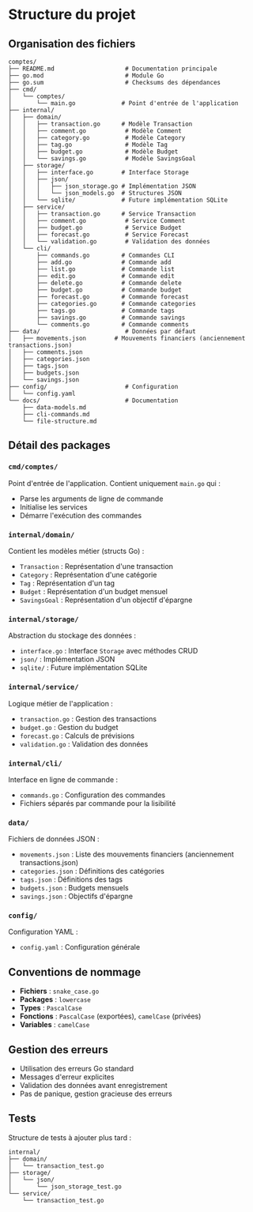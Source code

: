# Structure du projet

## Organisation des fichiers

```
comptes/
├── README.md                    # Documentation principale
├── go.mod                       # Module Go
├── go.sum                       # Checksums des dépendances
├── cmd/
│   └── comptes/
│       └── main.go             # Point d'entrée de l'application
├── internal/
│   ├── domain/
│   │   ├── transaction.go      # Modèle Transaction
│   │   ├── comment.go           # Modèle Comment
│   │   ├── category.go          # Modèle Category
│   │   ├── tag.go               # Modèle Tag
│   │   ├── budget.go            # Modèle Budget
│   │   └── savings.go           # Modèle SavingsGoal
│   ├── storage/
│   │   ├── interface.go        # Interface Storage
│   │   ├── json/
│   │   │   ├── json_storage.go # Implémentation JSON
│   │   │   └── json_models.go  # Structures JSON
│   │   └── sqlite/             # Future implémentation SQLite
│   ├── service/
│   │   ├── transaction.go      # Service Transaction
│   │   ├── comment.go           # Service Comment
│   │   ├── budget.go            # Service Budget
│   │   ├── forecast.go          # Service Forecast
│   │   └── validation.go        # Validation des données
│   └── cli/
│       ├── commands.go         # Commandes CLI
│       ├── add.go              # Commande add
│       ├── list.go             # Commande list
│       ├── edit.go             # Commande edit
│       ├── delete.go           # Commande delete
│       ├── budget.go           # Commande budget
│       ├── forecast.go         # Commande forecast
│       ├── categories.go       # Commande categories
│       ├── tags.go             # Commande tags
│       ├── savings.go          # Commande savings
│       └── comments.go         # Commande comments
├── data/                        # Données par défaut
│   ├── movements.json        # Mouvements financiers (anciennement transactions.json)
│   ├── comments.json
│   ├── categories.json
│   ├── tags.json
│   ├── budgets.json
│   └── savings.json
├── config/                      # Configuration
│   └── config.yaml
└── docs/                        # Documentation
    ├── data-models.md
    ├── cli-commands.md
    └── file-structure.md
```

## Détail des packages

### `cmd/comptes/`
Point d'entrée de l'application. Contient uniquement `main.go` qui :
- Parse les arguments de ligne de commande
- Initialise les services
- Démarre l'exécution des commandes

### `internal/domain/`
Contient les modèles métier (structs Go) :
- `Transaction` : Représentation d'une transaction
- `Category` : Représentation d'une catégorie
- `Tag` : Représentation d'un tag
- `Budget` : Représentation d'un budget mensuel
- `SavingsGoal` : Représentation d'un objectif d'épargne

### `internal/storage/`
Abstraction du stockage des données :
- `interface.go` : Interface `Storage` avec méthodes CRUD
- `json/` : Implémentation JSON
- `sqlite/` : Future implémentation SQLite

### `internal/service/`
Logique métier de l'application :
- `transaction.go` : Gestion des transactions
- `budget.go` : Gestion du budget
- `forecast.go` : Calculs de prévisions
- `validation.go` : Validation des données

### `internal/cli/`
Interface en ligne de commande :
- `commands.go` : Configuration des commandes
- Fichiers séparés par commande pour la lisibilité

### `data/`
Fichiers de données JSON :
- `movements.json` : Liste des mouvements financiers (anciennement transactions.json)
- `categories.json` : Définitions des catégories
- `tags.json` : Définitions des tags
- `budgets.json` : Budgets mensuels
- `savings.json` : Objectifs d'épargne

### `config/`
Configuration YAML :
- `config.yaml` : Configuration générale

## Conventions de nommage

- **Fichiers** : `snake_case.go`
- **Packages** : `lowercase`
- **Types** : `PascalCase`
- **Fonctions** : `PascalCase` (exportées), `camelCase` (privées)
- **Variables** : `camelCase`

## Gestion des erreurs

- Utilisation des erreurs Go standard
- Messages d'erreur explicites
- Validation des données avant enregistrement
- Pas de panique, gestion gracieuse des erreurs

## Tests

Structure de tests à ajouter plus tard :
```
internal/
├── domain/
│   └── transaction_test.go
├── storage/
│   └── json/
│       └── json_storage_test.go
└── service/
    └── transaction_test.go
```
